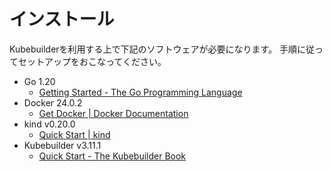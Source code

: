 # インストール

Kubebuilderを利用する上で下記のソフトウェアが必要になります。
手順に従ってセットアップをおこなってください。

* Go 1.20
  * [Getting Started - The Go Programming Language](https://golang.org/doc/install)
* Docker 24.0.2
  * [Get Docker | Docker Documentation](https://docs.docker.com/get-docker/)
* kind v0.20.0
  * [Quick Start | kind](https://kind.sigs.k8s.io/docs/user/quick-start/)
* Kubebuilder v3.11.1
  * [Quick Start - The Kubebuilder Book](https://book.kubebuilder.io/quick-start.html)
